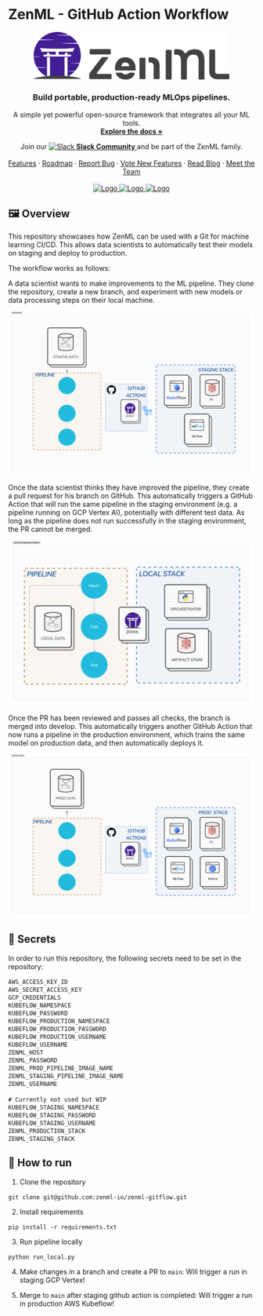 # ZenML - GitHub Action Workflow

<div align="center">
  <a href="https://zenml.io">
    <img src="_assets/zenml_logo.png" alt="Logo" width="400">
  </a>

  <h3 align="center">Build portable, production-ready MLOps pipelines.</h3>

  <p align="center">
    A simple yet powerful open-source framework that integrates all your ML tools.
    <br />
    <a href="https://docs.zenml.io/"><strong>Explore the docs »</strong></a>
    <br />
    <div align="center">
      Join our <a href="https://zenml.io/slack-invite" target="_blank">
      <img width="25" src="https://cdn3.iconfinder.com/data/icons/logos-and-brands-adobe/512/306_Slack-512.png" alt="Slack"/>
    <b>Slack Community</b> </a> and be part of the ZenML family.
    </div>
    <br />
    <a href="https://zenml.io/features">Features</a>
    ·
    <a href="https://zenml.io/roadmap">Roadmap</a>
    ·
    <a href="https://github.com/zenml-io/zenml/issues">Report Bug</a>
    ·
    <a href="https://zenml.io/discussion">Vote New Features</a>
    ·
    <a href="https://blog.zenml.io/">Read Blog</a>
    ·
    <a href="#-meet-the-team">Meet the Team</a>
    <br />
    <br />
    <a href="https://www.linkedin.com/company/zenml/">
    <img src="https://img.shields.io/badge/-LinkedIn-black.svg?style=for-the-badge&logo=linkedin&colorB=555" alt="Logo">
    </a>
    <a href="https://twitter.com/zenml_io">
    <img src="https://img.shields.io/badge/-Twitter-black.svg?style=for-the-badge&logo=twitter&colorB=555" alt="Logo">
    </a>
    <a href="https://www.youtube.com/c/ZenML">
    <img src="https://img.shields.io/badge/-YouTube-black.svg?style=for-the-badge&logo=youtube&colorB=555" alt="Logo">
    </a>
  </p>
</div>

## 🖼️ Overview

This repository showcases how ZenML can be used with a Git for machine learning CI/CD. This allows data scientists to automatically test their models on staging and deploy to production.

The workflow works as follows:

A data scientist wants to make improvements to the ML pipeline. They clone the repository, create a new branch, and experiment with new models or data processing steps on their local machine.

<img src="_assets/pipeline_local.png" alt="Pipeline with local stack" width="500"/>


Once the data scientist thinks they have improved the pipeline, they create a pull request for his branch on GitHub. This automatically triggers a GitHub Action that will run the same pipeline in the staging environment (e.g. a pipeline running on GCP Vertex AI), potentially with different test data. As long as the pipeline does not run successfully in the staging environment, the PR cannot be merged.

<img src="_assets/pipeline_staging.png" alt="Pipeline with staging stack" width="500"/>


Once the PR has been reviewed and passes all checks, the branch is merged into develop. This automatically triggers another GitHub Action that now runs a pipeline in the production environment, which trains the same model on production data, and then automatically deploys it.

<img src="_assets/pipeline_prod.png" alt="Pipeline with stprodaging stack" width="500"/>

## 👀 Secrets

In order to run this repository, the following secrets need to be set in the repository:

```shell
AWS_ACCESS_KEY_ID
AWS_SECRET_ACCESS_KEY
GCP_CREDENTIALS
KUBEFLOW_NAMESPACE
KUBEFLOW_PASSWORD
KUBEFLOW_PRODUCTION_NAMESPACE
KUBEFLOW_PRODUCTION_PASSWORD
KUBEFLOW_PRODUCTION_USERNAME
KUBEFLOW_USERNAME
ZENML_HOST
ZENML_PASSWORD
ZENML_PROD_PIPELINE_IMAGE_NAME
ZENML_STAGING_PIPELINE_IMAGE_NAME
ZENML_USERNAME

# Currently not used but WIP
KUBEFLOW_STAGING_NAMESPACE
KUBEFLOW_STAGING_PASSWORD
KUBEFLOW_STAGING_USERNAME
ZENML_PRODUCTION_STACK
ZENML_STAGING_STACK
```

## 🏇 How to run

1. Clone the repository

```
git clone git@github.com:zenml-io/zenml-gitflow.git
```

2. Install requirements

```
pip install -r requirements.txt
```

3. Run pipeline locally

```
python run_local.py
```

4. Make changes in a branch and create a PR to `main`: Will trigger a run in staging GCP Vertex!

5. Merge to `main` after staging github action is completed: Will trigger a run in production AWS Kubeflow!
